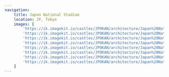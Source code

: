 ```yaml
---
navigation:
    title: Japan National Stadium
    location: JP, Tokyo
    images: [
        'https://ik.imagekit.io/castles/JPOKAN/architecture/Japan%20National%20Stadium/2Z7A0528.webp?updatedAt=1736780010519',
        'https://ik.imagekit.io/castles/JPOKAN/architecture/Japan%20National%20Stadium/2Z7A0643.webp?updatedAt=1736780010509',
        'https://ik.imagekit.io/castles/JPOKAN/architecture/Japan%20National%20Stadium/2Z7A0601.webp?updatedAt=1736780010500',
        'https://ik.imagekit.io/castles/JPOKAN/architecture/Japan%20National%20Stadium/2Z7A0500.webp?updatedAt=1736780010496',
        'https://ik.imagekit.io/castles/JPOKAN/architecture/Japan%20National%20Stadium/2Z7A0596.webp?updatedAt=1736780010432',
        'https://ik.imagekit.io/castles/JPOKAN/architecture/Japan%20National%20Stadium/2Z7A0548.webp?updatedAt=1736780010345',
        'https://ik.imagekit.io/castles/JPOKAN/architecture/Japan%20National%20Stadium/2Z7A0629.webp?updatedAt=1736780010330',
        'https://ik.imagekit.io/castles/JPOKAN/architecture/Japan%20National%20Stadium/2Z7A0537.webp?updatedAt=1736780010286'
    ]
---
```

#
